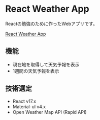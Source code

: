 # React Weather App

Reactの勉強のために作ったWebアプリです。

[React Weather App](http://react-weather-apps.vercel.app/)

## 機能

- 現在地を取得して天気予報を表示
- 1週間の天気予報を表示

## 技術選定

- React v17.x
- Material-ul v4.x
- Open Weather Map API (Rapid API)
